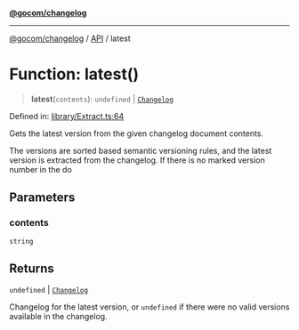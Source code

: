[**@gocom/changelog**](../README.md)

***

[@gocom/changelog](../README.md) / [API](../Public/API.md) / latest

# Function: latest()

> **latest**(`contents`): `undefined` \| [`Changelog`](../Types/API.Changelog.md)

Defined in: [library/Extract.ts:64](https://github.com/gocom/changelog/blob/6ecf3d82271243a19bf949b1b2aa8e1b05030346/src/library/Extract.ts#L64)

Gets the latest version from the given changelog document contents.

The versions are sorted based semantic versioning rules, and the latest version is
extracted from the changelog. If there is no marked version number in the do

## Parameters

### contents

`string`

## Returns

`undefined` \| [`Changelog`](../Types/API.Changelog.md)

Changelog for the latest version, or `undefined` if there were no valid versions
available in the changelog.
